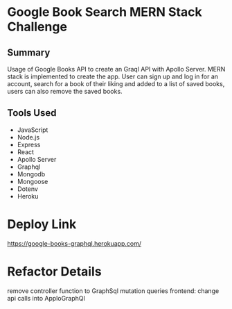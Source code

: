 # Google Book Search MERN Stack Challenge
## Summary

Usage of Google Books API to create an Graql API with Apollo Server. MERN stack is implemented to create the app. User can sign up and log in for an account, search for a book of their liking and added to a list of saved books, users can also remove the saved books.

## Tools Used
* JavaScript
* Node.js
* Express
* React
* Apollo Server
* Graphql
* Mongodb
* Mongoose
* Dotenv
* Heroku
# Deploy Link
https://google-books-graphql.herokuapp.com/

# Refactor Details
remove controller function to GraphSql mutation queries
frontend: change api calls into ApploGraphQl